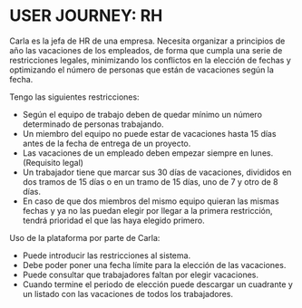 # USER JOURNEY: RH

Carla es la jefa de HR de una empresa. Necesita organizar a principios de año
las vacaciones de los empleados, de forma que cumpla una serie de
restricciones legales, minimizando los conflictos en la elección de fechas y
optimizando el número de personas que están de vacaciones según la fecha.

Tengo las siguientes restricciones:

* Según el equipo de trabajo deben de quedar mínimo un número determinado de
  personas trabajando.
* Un miembro del equipo no puede estar de vacaciones hasta 15 días antes de
  la fecha de entrega de un proyecto.
* Las vacaciones de un empleado deben empezar siempre en lunes. (Requisito
  legal)
* Un trabajador tiene que marcar sus 30 días de vacaciones, divididos en dos
  tramos de 15 días o en un tramo de 15 días, uno de 7 y otro de 8 días.
* En caso de que dos miembros del mismo equipo quieran las mismas fechas y
  ya no las puedan elegir por llegar a la primera restricción, tendrá
  prioridad el que las haya elegido primero.

Uso de la plataforma por parte de Carla:

* Puede introducir las restricciones al sistema.
* Debe poder poner una fecha límite para la elección de las vacaciones.
* Puede consultar que trabajadores faltan por elegir vacaciones.
* Cuando termine el periodo de elección puede descargar un cuadrante y un
  listado con las vacaciones de todos los trabajadores.
